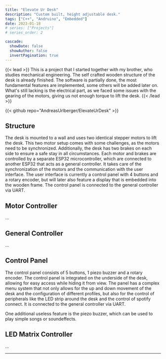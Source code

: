 ```yaml
---
title: "Elevate Ur Desk"
description: "Custom built, height adjustable desk."
tags: ["C++", "Andruino", "Embedded"]
date: 2023-01-18
# series: ["Projects"]
# series_order: 2

cascade:
  showDate: false
  showAuthor: false
  invertPagination: true
---
```


{{< lead >}}
This is a project that I started together with my brother, who studies mechanical engineering. The self crafted wooden structure of the desk is already finished. The software is partially done, the most fundamental features are implemented, some others will be added later on. What's still lacking is the electrical part, as we faced some issues with the gearing of the motors, giving us not enough torque to lift the desk.
{{< /lead >}}

<div class="backdrop-blur">
  {{< github repo="AndreasUrlberger/ElevateUrDesk" >}}
</div>

<!-- TODO: How to add .rounded CSS class? -->
<!-- {{< carousel images="gallery/*" interval="2500" aspectRatio="16-9" >}} -->


## Structure

The desk is mounted to a wall and uses two identical stepper motors to lift the desk. This two motor setup comes with some challenges, as the motors need to be synchronized. Additionally, the desk has two brakes on each side to ensure a safe stay in all circumstances. Each motor and brakes are controlled by a separate ESP32 microcontroller, which are connected to another ESP32 that acts as a general controller. It takes care of the synchronization of the motors and the communication with the user interface. The user interface is currently a control panel with 4 buttons and a rotary encoder, but will later also feature a display that is embedded into the wooden frame. The control panel is connected to the general controller via UART. 


## Motor Controller

...

## General Controller

...

## Control Panel
The control panel consists of 5 buttons, 1 piezo buzzer and a rotary encoder. The control panel is integrated on the  underside of the desk, allowing for easy access while hiding it from view. The panel has a complex menu system that not only allows for the up and down movement of the desk and the configuration of different profiles, but also for the control of peripherals like the LED strip around the desk and the control of spotify connect. It is connected to the general controller via UART. 

One additional useless feature is the piezo buzzer, which can be used to play simple songs or soundeffects.

## LED Matrix Controller

...

---

